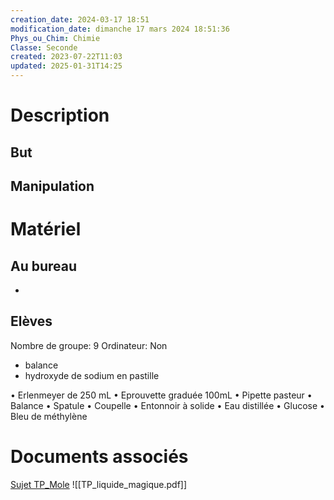 ```yaml
---
creation_date: 2024-03-17 18:51
modification_date: dimanche 17 mars 2024 18:51:36
Phys_ou_Chim: Chimie
Classe: Seconde
created: 2023-07-22T11:03
updated: 2025-01-31T14:25
---
```


# Description
## But

## Manipulation

# Matériel
## Au bureau

-

## Elèves

Nombre de groupe: 9
Ordinateur: Non
- balance
- hydroxyde de sodium en pastille

•	Erlenmeyer de 250 mL
•	Eprouvette graduée 100mL
•	Pipette pasteur
•	Balance
•	Spatule
•	Coupelle
•	Entonnoir à solide
•	Eau distillée 
•	Glucose
•	Bleu de méthylène



# Documents associés


[Sujet TP_Mole](https://www.icloud.com/iclouddrive/029DHn7qCnGN1mWCSjazA9dGg#Chap08_La_mole)
![[TP_liquide_magique.pdf]]